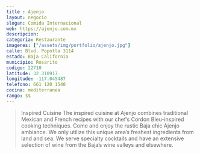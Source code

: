 ```yaml
---
title : Ajenjo
layout: negocio
slogan: Comida Internacional
web: https://ajenjo.com.mx
descripcion: 
categoria: Restaurante
imagenes: ["/assets/img/portfolio/ajenjo.jpg"]
calle: Blvd. Popotla 3114
estado: Baja California
municipio: Rosarito
codigo: 22710
latitude: 32.310917
longitude: -117.045487
telefono: 661 120 1540
cocina: mediterranea
rango: $$
---
```


>Inspired Cuisine
>The inspired cuisine at Ajenjo combines traditional Mexican and French recipes with our chef’s Cordon Bleu-inspired cooking techniques. Come and enjoy the rustic Baja chic Ajenjo ambiance. We only utilize this unique area’s freshest ingredients from land and sea. We serve specialty cocktails and have an extensive selection of wine from the Baja’s wine valleys and elsewhere.